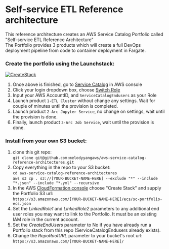 # Self-service ETL Reference architecture

This reference architecture creates an AWS Service Catalog Portfolio called "Self-service ETL Reference Architecture"  
The Portfolio provides 3 products which will create a full DevOps deployment pipeline from code to container deployment in Fargate.  

### Create the portfolio using the Launchstack: 
[![CreateStack](https://s3.amazonaws.com/cloudformation-examples/cloudformation-launch-stack.png)](https://console.aws.amazon.com/cloudformation/#/stacks/new?stackName=SC-RA-ECS-Portfolio&templateURL=https://arcdemo2020.s3-ap-southeast-2.amazonaws.com/sc-code/ecs/sc-portfolio-ecs.json)  

1. Once above is finished, go to [Service Catalog](https://ap-southeast-2.console.aws.amazon.com/servicecatalog/) in AWS console
2. Click your login dropdown box, choose [Switch Role](https://signin.aws.amazon.com/switchrole)
3. Input your AWS AccountID, and `ServiceCatalogEndusers` as your Role
4. Launch product `1-ETL Cluster` without change any settings. Wait for couple of minutes until the provision is completed.
5. Launch product `2-Arc Jupyter Service`, no change on settings, wait until the provision is done.
6. Finally, launch product `3-Arc Job Service`, wait until the provision is done.

### Install from your own S3 bucket:
1. clone this git repo:  
  ```git clone git@github.com:melodyyangaws/aws-service-catalog-reference-architectures.git```  
2. Copy everything in the repo to your S3 bucket:  
  ```cd aws-service-catalog-reference-architectures```  
  ```aws s3 cp . s3://[YOUR-BUCKET-NAME-HERE] --exclude "*" --include "*.json" --include "*.yml" --recursive```  
3. In the AWS [CloudFormation console](https://console.aws.amazon.com/cloudformation) choose "Create Stack" and supply the Portfolio S3 url:  
  ```https://s3.amazonaws.com/[YOUR-BUCKET-NAME-HERE]/ecs/sc-portfolio-ecs.json```  
5. Set the _LinkedRole1_ and _LinkedRole2_ parameters to any additional end user roles you may want to link to the Portfolio. It must be an existing IAM role in the current account.
6. Set the _CreateEndUsers_ parameter to No if you have already run a Portfolio stack from this repo (ServiceCatalogEndusers already exists).
7. Change the _RepoRootURL_ parameter to your bucket's root url:  
  ```https://s3.amazonaws.com/[YOUR-BUCKET-NAME-HERE]/``` 

